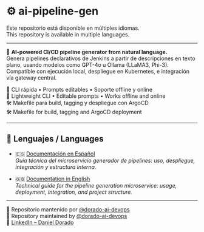 # ⚙️ ai-pipeline-gen

Este repositorio está disponible en múltiples idiomas.  
This repository is available in multiple languages.

---

🧠 **AI-powered CI/CD pipeline generator from natural language.**  
Genera pipelines declarativos de Jenkins a partir de descripciones en texto plano, usando modelos como GPT-4o u Ollama (LLaMA3, Phi-3).  
Compatible con ejecución local, despliegue en Kubernetes, e integración vía gateway central.

🚀 CLI rápida • Prompts editables • Soporte offline y online  
🚀 Lightweight CLI • Editable prompts • Works offline and online  
🛠️ Makefile para build, tagging y despliegue con ArgoCD  
🛠️ Makefile for build, tagging and ArgoCD deployment

---

## 📘 Lenguajes / Languages

- 🇪🇸 [Documentación en Español](./README_ES.md)  
  _Guía técnica del microservicio generador de pipelines: uso, despliegue, integración y estructura interna._

- 🇬🇧 [Documentation in English](./README_ENG.md)  
  _Technical guide for the pipeline generation microservice: usage, deployment, integration, and project structure._


---

📁 Repositorio mantenido por [@dorado-ai-devops](https://github.com/dorado-ai-devops)  
📁 Repository maintained by [@dorado-ai-devops](https://github.com/dorado-ai-devops)  
🔗 [LinkedIn – Daniel Dorado](https://www.linkedin.com/in/doradodaniel/)